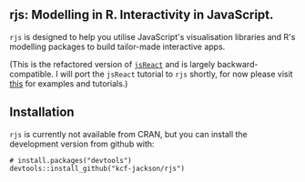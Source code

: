 ## rjs: Modelling in R. Interactivity in JavaScript.
`rjs` is designed to help you utilise JavaScript's visualisation libraries and R's modelling packages to build tailor-made interactive apps. 

(This is the refactored version of [`jsReact`](https://github.com/kcf-jackson/jsReact) and is largely backward-compatible. I will port the `jsReact` tutorial to `rjs` shortly, for now please visit [this](https://kcf-jackson.github.io/jsReact/index.html) for examples and tutorials.)


## Installation
`rjs` is currently not available from CRAN, but you can install the development version from github with:

```
# install.packages("devtools")
devtools::install_github("kcf-jackson/rjs")
```

